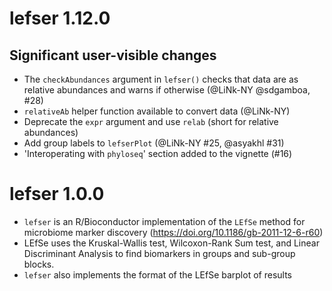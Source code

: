 # lefser 1.12.0

## Significant user-visible changes

* The `checkAbundances` argument in `lefser()` checks that data are as relative
abundances and warns if otherwise (@LiNk-NY @sdgamboa, #28)
* `relativeAb` helper function available to convert data (@LiNk-NY)
* Deprecate the `expr` argument and use `relab` (short for relative abundances)
* Add group labels to `lefserPlot` (@LiNk-NY #25, @asyakhl #31)
* 'Interoperating with `phyloseq`' section added to the vignette (#16)

# lefser 1.0.0

* `lefser` is an R/Bioconductor implementation of the `LEfSe` method for microbiome marker
discovery (https://doi.org/10.1186/gb-2011-12-6-r60)
* LEfSe uses the Kruskal-Wallis test, Wilcoxon-Rank Sum test, and Linear
Discriminant Analysis to find biomarkers in groups and sub-group blocks.
* `lefser` also implements the format of the LEfSe barplot of results
